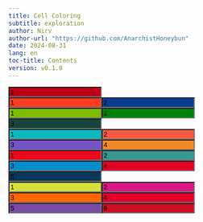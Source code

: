 ```yaml
---
title: Cell Coloring
subtitle: exploration
author: Nirv
author-url: "https://github.com/AnarchistHoneybun"
date: 2024-08-31
lang: en
toc-title: Contents
version: v0.1.0
---
```


<div class="grid"><input style="background-color: #bd0017;" readonly value="1" /></div>
<div class="grid"><input style="background-color: #fc3d21;" readonly value="1" /><input style="background-color: #0b3d91;" readonly value="2" /></div>
<div class="grid"><input style="background-color: #7bbd00;" readonly value="1" /><input style="background-color: #008208;" readonly value="2" /><input style="background-color: #18453b;" readonly value="3" /></div>
<div class="grid"><input style="background-color: #0cb9c1;" readonly value="1" /><input style="background-color: #f85a40;" readonly value="2" /><input style="background-color: #7552cc;" readonly value="3" /><input style="background-color: #f48924;" readonly value="4" /></div>
<div class="grid"><input style="background-color: #eb0a1e;" readonly value="1" /><input style="background-color: #3a9691;" readonly value="2" /><input style="background-color: #008ecf;" readonly value="3" /><input style="background-color: #e60023;" readonly value="4" /><input style="background-color: #073857;" readonly value="5" /></div>
<div class="grid"><input style="background-color: #d6e03d;" readonly value="1" /><input style="background-color: #da1884;" readonly value="2" /><input style="background-color: #ff6600;" readonly value="3" /><input style="background-color: #e4002b;" readonly value="4" /><input style="background-color: #774aa4;" readonly value="5" /><input style="background-color: #c90f23;" readonly value="6" /></div>